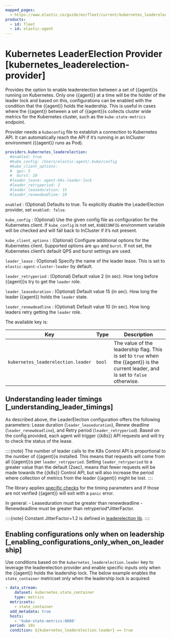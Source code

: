 ```yaml
---
mapped_pages:
  - https://www.elastic.co/guide/en/fleet/current/kubernetes_leaderelection-provider.html
products:
  - id: fleet
  - id: elastic-agent
---
```


# Kubernetes LeaderElection Provider [kubernetes_leaderelection-provider]

Provides the option to enable leaderelection between a set of {{agent}}s running on Kubernetes. Only one {{agent}} at a time will be the holder of the leader lock and based on this, configurations can be enabled with the condition that the {{agent}} holds the leadership. This is useful in cases where the {{agent}} between a set of {{agent}}s collects cluster wide metrics for the Kubernetes cluster, such as the `kube-state-metrics` endpoint.

Provider needs a `kubeconfig` file to establish a connection to Kubernetes API. It can automatically reach the API if it’s running in an InCluster environment ({{agent}} runs as Pod).

```yaml
providers.kubernetes_leaderelection:
  #enabled: true
  #kube_config: /Users/elastic-agent/.kube/config
  #kube_client_options:
  #  qps: 5
  #  burst: 10
  #leader_lease: agent-k8s-leader-lock
  #leader_retryperiod: 2
  #leader_leaseduration: 15
  #leader_renewdeadline: 10
```

`enabled`
:   (Optional) Defaults to true. To explicitly disable the LeaderElection provider, set `enabled: false`.

`kube_config`
:   (Optional) Use the given config file as configuration for the Kubernetes client. If `kube_config` is not set, `KUBECONFIG` environment variable will be checked and will fall back to InCluster if it’s not present.

`kube_client_options`
:   (Optional) Configure additional options for the Kubernetes client. Supported options are `qps` and `burst`. If not set, the Kubernetes client’s default QPS and burst settings are used.

`leader_lease`
:   (Optional) Specify the name of the leader lease. This is set to `elastic-agent-cluster-leader` by default.

`leader_retryperiod`
:   (Optional) Default value 2 (in sec). How long before {{agent}}s try to get the `leader` role.

`leader_leaseduration`
:   (Optional) Default value 15 (in sec).  How long the leader {{agent}} holds the `leader` state.

`leader_renewdeadline`
:   (Optional) Default value 10 (in sec). How long leaders retry getting the `leader` role.

The available key is:

| Key | Type | Description |
| --- | --- | --- |
| `kubernetes_leaderelection.leader` | `bool` | The value of the leadership flag. This is set to `true` when the {{agent}} is the current leader, and is set to `false` otherwise. |


## Understanding leader timings [_understanding_leader_timings]

As described above, the LeaderElection configuration offers the following parameters: Lease duration (`leader_leaseduration`), Renew deadline (`leader_renewdeadline`), and Retry period (`leader_retryperiod`). Based on the config provided, each agent will trigger {{k8s}} API requests and will try to check the status of the lease.

::::{note}
The number of leader calls to the K8s Control API is proportional to the number of {{agent}}s installed. This means that requests will come from all {{agent}}s per `leader_retryperiod`. Setting `leader_retryperiod` to a greater value than the default (2sec), means that fewer requests will be made towards the {{k8s}} Control API, but will also increase the period where collection of metrics from the leader {{agent}} might be lost.
::::


The library applies [specific checks](https://github.com/kubernetes/client-go/blob/master/tools/leaderelection/leaderelection.go#L76) for the timing parameters and if those are not verified {{agent}} will exit with a `panic` error.

In general: - Leaseduration must be greater than renewdeadline - Renewdeadline must be greater than retryperiod*JitterFactor.

::::{note}
Constant JitterFactor=1.2 is defined in [leaderelection lib](https://pkg.go.dev/gopkg.in/kubernetes/client-go.v11/tools/leaderelection).
::::



## Enabling configurations only when on leadership [_enabling_configurations_only_when_on_leadership]

Use conditions based on the `kubernetes_leaderelection.leader` key to leverage the leaderelection provider and enable specific inputs only when the {{agent}} holds the leadership lock. The below example enables the `state_container` metricset only when the leadership lock is acquired:

```yaml
- data_stream:
    dataset: kubernetes.state_container
    type: metrics
  metricsets:
    - state_container
  add_metadata: true
  hosts:
    - 'kube-state-metrics:8080'
  period: 10s
  condition: ${kubernetes_leaderelection.leader} == true
```

